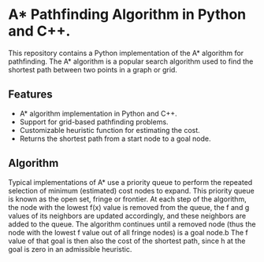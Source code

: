 # A* Pathfinding Algorithm in Python and C++.

This repository contains a Python implementation of the A* algorithm for pathfinding. The A* algorithm is a popular search algorithm used to find the shortest path between two points in a graph or grid.

## Features

- A* algorithm implementation in Python and C++.
- Support for grid-based pathfinding problems.
- Customizable heuristic function for estimating the cost.
- Returns the shortest path from a start node to a goal node.


## Algorithm 

Typical implementations of A* use a priority queue to perform the repeated selection of minimum (estimated) cost nodes to expand. This priority queue is known as the open set, fringe or frontier. At each step of the algorithm, the node with the lowest f(x) value is removed from the queue, the f and g values of its neighbors are updated accordingly, and these neighbors are added to the queue. The algorithm continues until a removed node (thus the node with the lowest f value out of all fringe nodes) is a goal node.b The f value of that goal is then also the cost of the shortest path, since h at the goal is zero in an admissible heuristic.
